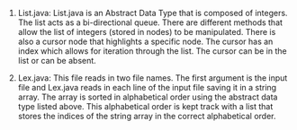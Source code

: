 1. List.java: List.java is an Abstract Data Type that is composed of integers. The list acts as a bi-directional queue. There are different methods that allow the list of integers (stored in nodes) to be manipulated. There is also a cursor node that highlights a specific node. The cursor has an index which allows for iteration through the list. The cursor can be in the list or can be absent.

2. Lex.java: This file reads in two file names. The first argument is the input file and Lex.java reads in each line of the input file saving it in a string array. The array is sorted in alphabetical order using the abstract data type listed above. This alphabetical order is kept track with a list that stores the indices of the string array in the correct alphabetical order. 
